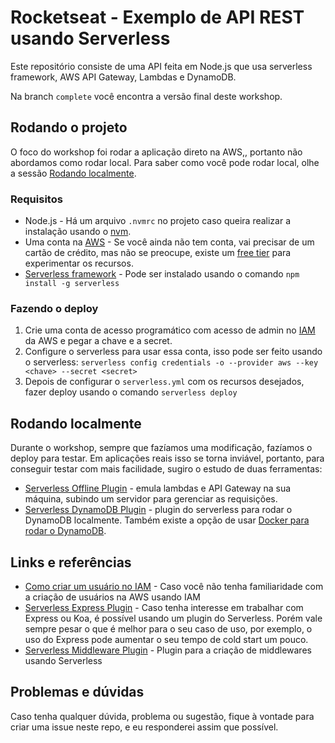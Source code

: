 # Rocketseat - Exemplo de API REST usando Serverless

Este repositório consiste de uma API feita em Node.js que usa serverless framework, AWS API Gateway, Lambdas e DynamoDB.

Na branch `complete` você encontra a versão final deste workshop.

## Rodando o projeto

O foco do workshop foi rodar a aplicação direto na AWS,, portanto não abordamos como rodar local. Para saber como você pode rodar local, olhe a sessão [Rodando localmente](#rodando-localmente).

### Requisitos

- Node.js - Há um arquivo `.nvmrc` no projeto caso queira realizar a instalação usando o [nvm](https://github.com/nvm-sh/nvm).
- Uma conta na [AWS](https://aws.amazon.com/pt/console/) - Se você ainda não tem conta, vai precisar de um cartão de crédito, mas não se preocupe, existe um [free tier](https://aws.amazon.com/pt/free/?all-free-tier.sort-by=item.additionalFields.SortRank&all-free-tier.sort-order=asc) para experimentar os recursos.
- [Serverless framework](https://www.serverless.com/) - Pode ser instalado usando o comando `npm install -g serverless`

### Fazendo o deploy

1. Crie uma conta de acesso programático com acesso de admin no [IAM](https://console.aws.amazon.com/iam/home) da AWS e pegar a chave e a secret.
2. Configure o serverless para usar essa conta, isso pode ser feito usando o serverless: `serverless config credentials -o --provider aws --key <chave> --secret <secret>`
3. Depois de configurar o `serverless.yml` com os recursos desejados, fazer deploy usando o comando `serverless deploy`

## Rodando localmente

Durante o workshop, sempre que fazíamos uma modificação, fazíamos o deploy para testar. Em aplicações reais isso se torna inviável, portanto, para conseguir testar com mais facilidade, sugiro o estudo de duas ferramentas:

- [Serverless Offline Plugin](https://www.serverless.com/plugins/serverless-offline) - emula lambdas e API Gateway na sua máquina, subindo um servidor para gerenciar as requisições.
- [Serverless DynamoDB Plugin](https://www.serverless.com/plugins/serverless-dynamodb-local) - plugin do serverless para rodar o DynamoDB localmente. Também existe a opção de usar [Docker para rodar o DynamoDB](https://hub.docker.com/r/amazon/dynamodb-local/).

## Links e referências

- [Como criar um usuário no IAM](https://docs.aws.amazon.com/pt_br/IAM/latest/UserGuide/id_users_create.html#id_users_create_console) - Caso você não tenha familiaridade com a criação de usuários na AWS usando IAM
- [Serverless Express Plugin](https://www.serverless.com/plugins/serverless-express) - Caso tenha interesse em trabalhar com Express ou Koa, é possível usando um plugin do Serverless. Porém vale sempre pesar o que é melhor para o seu caso de uso, por exemplo, o uso do Express pode aumentar o seu tempo de cold start um pouco.
- [Serverless Middleware Plugin](https://www.serverless.com/plugins/serverless-middleware) - Plugin para a criação de middlewares usando Serverless

## Problemas e dúvidas

Caso tenha qualquer dúvida, problema ou sugestão, fique à vontade para criar uma issue neste repo, e eu responderei assim que possível.
